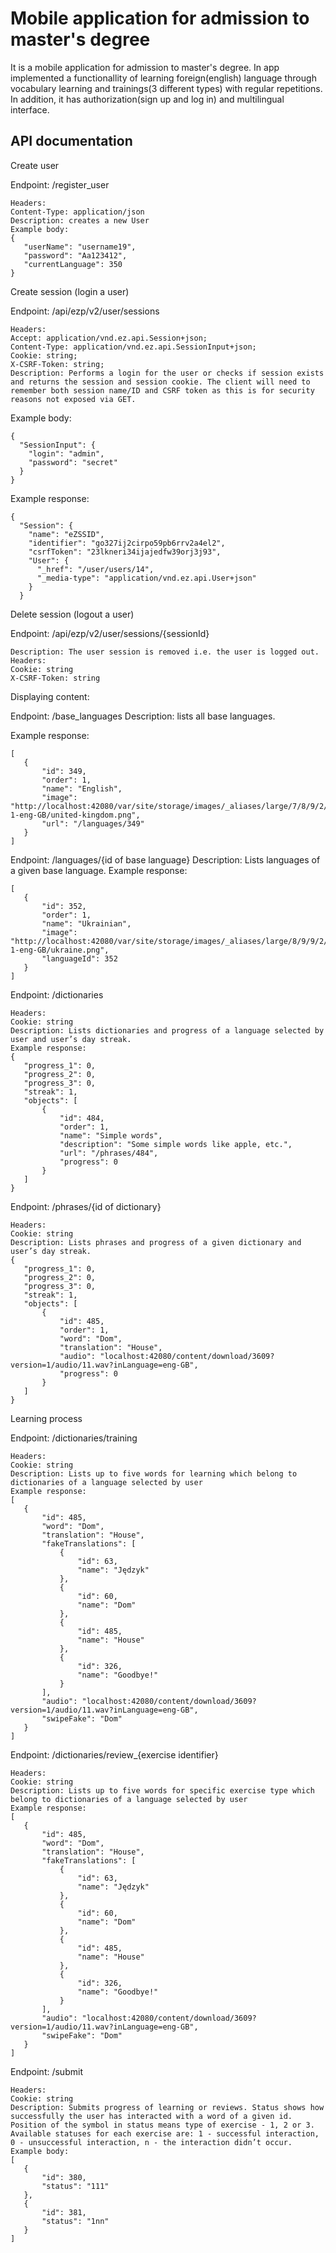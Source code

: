 # Mobile application for admission to master's degree

It is a mobile application for admission to master's degree. In app implemented a functionallity of learning foreign(english) language through vocabulary learning and trainings(3 different types) with regular repetitions.
In  addition, it has authorization(sign up and log in) and multilingual interface.
## API documentation
Create user

Endpoint: /register_user

```
Headers: 
Content-Type: application/json
Description: creates a new User 
Example body: 
{
   "userName": "username19",
   "password": "Aa123412",
   "currentLanguage": 350
}
```

Create session (login a user) 

Endpoint: /api/ezp/v2/user/sessions

```
Headers: 
Accept: application/vnd.ez.api.Session+json;
Content-Type: application/vnd.ez.api.SessionInput+json;
Cookie: string;
X-CSRF-Token: string;
Description: Performs a login for the user or checks if session exists and returns the session and session cookie. The client will need to remember both session name/ID and CSRF token as this is for security reasons not exposed via GET.
```

Example body: 

```
{
  "SessionInput": {
    "login": "admin",
    "password": "secret"
  }
}
```

Example response:

```
{
  "Session": {
    "name": "eZSSID",
    "identifier": "go327ij2cirpo59pb6rrv2a4el2",
    "csrfToken": "23lkneri34ijajedfw39orj3j93",
    "User": {
      "_href": "/user/users/14",
      "_media-type": "application/vnd.ez.api.User+json"
    }
  }
```

Delete session (logout a user)

Endpoint: /api/ezp/v2/user/sessions/{sessionId}

```
Description: The user session is removed i.e. the user is logged out.
Headers:
Cookie: string
X-CSRF-Token: string
```

Displaying content:

Endpoint: /base_languages 
Description: lists all base languages.

Example response:

```
[
   {
       "id": 349,
       "order": 1,
       "name": "English",
       "image": "http://localhost:42080/var/site/storage/images/_aliases/large/7/8/9/2/2987-1-eng-GB/united-kingdom.png",
       "url": "/languages/349"
   }
]
```

Endpoint: /languages/{id of base language}
Description: Lists languages of a given base language.
Example response:

```
[
   {
       "id": 352,
       "order": 1,
       "name": "Ukrainian",
       "image": "http://localhost:42080/var/site/storage/images/_aliases/large/8/9/9/2/2998-1-eng-GB/ukraine.png",
       "languageId": 352
   }
]
```

Endpoint: /dictionaries

```
Headers:
Cookie: string
Description: Lists dictionaries and progress of a language selected by user and user’s day streak.
Example response:
{
   "progress_1": 0,
   "progress_2": 0,
   "progress_3": 0,
   "streak": 1,
   "objects": [
       {
           "id": 484,
           "order": 1,
           "name": "Simple words",
           "description": "Some simple words like apple, etc.",
           "url": "/phrases/484",
           "progress": 0
       }
   ]
}
```

Endpoint: /phrases/{id of dictionary}

```
Headers:
Cookie: string
Description: Lists phrases and progress of a given dictionary and user’s day streak.
{
   "progress_1": 0,
   "progress_2": 0,
   "progress_3": 0,
   "streak": 1,
   "objects": [
       {
           "id": 485,
           "order": 1,
           "word": "Dom",
           "translation": "House",
           "audio": "localhost:42080/content/download/3609?version=1/audio/11.wav?inLanguage=eng-GB",
           "progress": 0
       }
   ]
}
```

Learning process

Endpoint: /dictionaries/training 

```
Headers:
Cookie: string
Description: Lists up to five words for learning which belong to dictionaries of a language selected by user
Example response:
[
   {
       "id": 485,
       "word": "Dom",
       "translation": "House",
       "fakeTranslations": [
           {
               "id": 63,
               "name": "Jędzyk"
           },
           {
               "id": 60,
               "name": "Dom"
           },
           {
               "id": 485,
               "name": "House"
           },
           {
               "id": 326,
               "name": "Goodbye!"
           }
       ],
       "audio": "localhost:42080/content/download/3609?version=1/audio/11.wav?inLanguage=eng-GB",
       "swipeFake": "Dom"
   }      
]
```

Endpoint: /dictionaries/review_{exercise identifier}

```
Headers: 
Cookie: string
Description: Lists up to five words for specific exercise type which belong to dictionaries of a language selected by user
Example response:
[
   {
       "id": 485,
       "word": "Dom",
       "translation": "House",
       "fakeTranslations": [
           {
               "id": 63,
               "name": "Jędzyk"
           },
           {
               "id": 60,
               "name": "Dom"
           },
           {
               "id": 485,
               "name": "House"
           },
           {
               "id": 326,
               "name": "Goodbye!"
           }
       ],
       "audio": "localhost:42080/content/download/3609?version=1/audio/11.wav?inLanguage=eng-GB",
       "swipeFake": "Dom"
   }      
]
```

Endpoint: /submit

```
Headers: 
Cookie: string
Description: Submits progress of learning or reviews. Status shows how successfully the user has interacted with a word of a given id. Position of the symbol in status means type of exercise - 1, 2 or 3. Available statuses for each exercise are: 1 - successful interaction, 0 - unsuccessful interaction, n - the interaction didn’t occur. 
Example body:
[
   {
       "id": 380,
       "status": "111"
   },
   {
       "id": 381,
       "status": "1nn"
   }
]
```